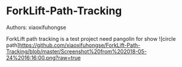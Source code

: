 # ForkLift-Path-Tracking
Authors: xiaoxifuhongse

ForkLift path tracking is a test project need pangolin for show 
![circle path]https://github.com/xiaoxifuhongse/ForkLift-Path-Tracking/blob/master/Screenshot%20from%202018-05-24%2016:16:00.png?raw=true


